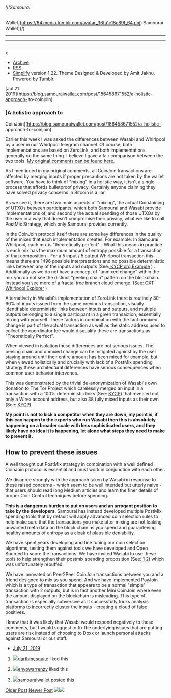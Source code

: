 ###### [![Samourai
Wallet](https://64.media.tumblr.com/avatar_36fa1c18c89f_64.pnj) Samourai
Wallet](/)

* * *

* * *

* * *

x

  * [Archive](/archive)
  * [RSS](https://blog.samouraiwallet.com/rss)
  * [Simplify](http://simplifytheme.tumblr.com) version 1.22. Theme Designed & Developed by [](http://amitjakhu.com)Amit Jakhu. Powered by [Tumblr](http://tumblr.com).

[Jul 21  
2019](https://blog.samouraiwallet.com/post/186458671552/a-holistic-approach-
to-coinjoin)

### [A holistic approach to
CoinJoin](https://blog.samouraiwallet.com/post/186458671552/a-holistic-
approach-to-coinjoin)

Earlier this week I was asked the differences between Wasabi and Whirlpool by
a user in our Whirlpool telegram channel. Of course, both implementations are
based on ZeroLink, and both implementations generally do the same thing. I
believe I gave a fair comparison between the two tools. [My original comments
can be found here.](https://href.li/?https://t.me/whirlpool_trollbox/7895)  

As I mentioned in my original comments, all CoinJoin transactions are affected
by merging inputs if proper precautions are not taken by the wallet software.
You have to think of "mixing" in a holistic way, it isn't a single process
that affords bulletproof privacy. Certainly anyone claiming they have solved
privacy concerns in Bitcoin is a liar.  

As we see it, there are two main aspects of "mixing", the actual CoinJoining
of UTXOs between participants, which both Samourai and Wasabi provide
implementations of, and secondly the actual spending of those UTXOs by the
user in a way that doesn't compromise their privacy, what we like to call
PostMix Strategy, which only Samourai provides currently.

In the CoinJoin protocol itself there are some key differences in the quality
of the mixes that each implementation creates. For example: In Samourai
Whirlpool, each mix is "theoretically perfect" \- What this means in practice
is each mix has the maximum amount of entropy possible for a transaction of
that composition - For a 5 input / 5 output Whirlpool transaction this means
there are 1496 possible interpretations and no possible deterministic links
between any of the inputs and outputs (See:[ KYCP.org
Example](https://href.li/?https://www.kycp.org/#/323df21f0b0756f98336437aa3d2fb87e02b59f1946b714a7b09df04d429dec2/in)
) . Additionally as we do not have a concept of "unmixed change" within the
mix you do not see the distinct "peeling chain" pattern on the blockchain.
Instead you see more of a fractal tree branch cloud emerge. (See:[ OXT
Whirlpool
Explorer](https://href.li/?https://oxt.me/static/whirlpool_explorer/index.html)
)

Alternatively in Wasabi's implementation of ZeroLink there is routinely 30-60%
of inputs issued from the same previous transaction, visually identifiable
deterministic links between inputs and outputs, and multiple outputs belonging
to a single participant in a given transaction, essentially mixing with
yourself. These factors in combination with the fact unmixed change is part of
the actual transaction as well as the static address used to collect the
coordinator fee would disqualify these are transactions as "Theoretically
Perfect".

When viewed in isolation these differences are not serious issues. The peeling
chain and unmixed change can be mitigated against by the user staying around
until their entire amount has been mixed for example, but when viewed
holistically and crucially with lack of a PostMix spending strategy these
architectural differences have serious consequences when common user behavior
intervenes.  

This was demonstrated by the trivial de-anonymization of Wasabi's own donation
to The Tor Project which carelessly merged an input in a transaction with a
100% deterministic links (See:
[KYCP](https://href.li/?https://www.kycp.org/#/ded9e1c3331dad9947d21cf72547e18deeea5cbe31e625a7b4848595d2c61ce2/in))
that revealed not only a Wirex account address, but also 38 fully mixed inputs
as their own (See:
[KYCP](https://href.li/?https://www.kycp.org/#/c580d1bfa85f6994be20f09f063141b0e976f7097a2d5fbca084911477646091:1/in))

 **My point is not to kick a competitor when they are down, my point is, if
this can happen to the experts who run Wasabi then this is absolutely
happening on a broader scale with less sophisticated users, and they likely
have no idea it is happening, let alone what steps they need to make to
prevent it.**

## How to prevent these issues  

A well thought out PostMix strategy in combination with a well defined
CoinJoin protocol is essential and must work in conjunction with each other.

We disagree strongly with the approach taken by Wasabi in response to these
raised concerns - which seem to be well intended but utterly naive - that
users should read long Medium articles and learn the finer details of proper
Coin Control techniques before spending.  

**This is a dangerous burden to put on users and an arrogant position to take
by the developers**. Samourai has instead developed multiple PostMix spending
tools that by default will apply advanced coin selection rules to help make
sure that the transactions you make after mixing are not leaking unwanted meta
data on the block chain as you spend and guaranteeing healthy amounts of
entropy as a cloak of plausible deniability.

We have spent years developing and fine tuning our coin selection algorithms,
testing them against tools we have developed and Open Sourced to score the
transactions. We have invited Wasabi to use these tools to help strengthen
their postmix spending proposition (See:[
1](https://href.li/?https://pbs.twimg.com/media/D_qrFHAXUAAOYnB.jpg)[
2)](https://href.li/?https://pbs.twimg.com/media/D_qrFHGX4AEjAEY.jpg) which
was unfortunately rebuffed.  

We have innovated on Peer2Peer CoinJoin transactions between you and a friend
designed to mix as you spend. And we have implemented PayJoin which is a type
of transaction that appears to be a normal "simple" transaction with 2
outputs, but is in fact another Mini CoinJoin where even the amount displayed
on the blockchain is misleading. This type of transaction is especially
subversive as it successfully tricks analysis platforms to incorrectly cluster
the inputs - creating a cloud of false positives.

I knew that it was likely that Wasabi would respond negatively to these
comments, but I would suggest to fix the underlying issues that are putting
users are risk instead of choosing to Doxx or launch personal attacks against
Samourai or our staff.  

  * [July 21, 2019](https://blog.samouraiwallet.com/post/186458671552/a-holistic-approach-to-coinjoin)

  1. [![](https://assets.tumblr.com/images/default_avatar/cone_closed_16.png)](https://darthmesquite.tumblr.com/ "Untitled ")[darthmesquite](https://darthmesquite.tumblr.com/ "Untitled") liked this 

  2. [![](https://64.media.tumblr.com/06144ecfa3533f1ca97f899e40d6a2a0/96bc706e4988d33b-f8/s16x16u_c1/35417a574aa6fd82ec0a220f660e0d4f30118799.pnj)](https://ehyowarrenzy.tumblr.com/ "Aloha ")[ehyowarrenzy](https://ehyowarrenzy.tumblr.com/ "Aloha") liked this 

  3. [![](https://64.media.tumblr.com/avatar_36fa1c18c89f_16.pnj)](https://blog.samouraiwallet.com/ "Samourai Wallet")[samouraiwallet](https://blog.samouraiwallet.com/ "Samourai Wallet") posted this 

[Older Post](https://blog.samouraiwallet.com/post/186208584657) [Newer
Post](https://blog.samouraiwallet.com/post/187001617347)
![](https://px.srvcs.tumblr.com/impixu?T=1653240643&J=eyJ0eXBlIjoidXJsIiwidXJsIjoiaHR0cDovL2Jsb2cuc2Ftb3VyYWl3YWxsZXQuY29tL3Bvc3QvMTg2NDU4NjcxNTUyL2EtaG9saXN0aWMtYXBwcm9hY2gtdG8tY29pbmpvaW4iLCJyZXF0eXBlIjowLCJyb3V0ZSI6Ii9wb3N0LzppZC86c3VtbWFyeSIsIm5vc2NyaXB0IjoxfQ==&U=CEMCMPAJNE&K=d3a2ea34e7f0111d2799e39a514cc68dc4a983d4acd03412fbe3cdaf08f709e3&R=)![](https://px.srvcs.tumblr.com/impixu?T=1653240643&J=eyJ0eXBlIjoicG9zdCIsInVybCI6Imh0dHA6Ly9ibG9nLnNhbW91cmFpd2FsbGV0LmNvbS9wb3N0LzE4NjQ1ODY3MTU1Mi9hLWhvbGlzdGljLWFwcHJvYWNoLXRvLWNvaW5qb2luIiwicmVxdHlwZSI6MCwicm91dGUiOiIvcG9zdC86aWQvOnN1bW1hcnkiLCJwb3N0cyI6W3sicG9zdGlkIjoiMTg2NDU4NjcxNTUyIiwiYmxvZ2lkIjoyMzUxNTI3NzMsInNvdXJjZSI6MzN9XSwibm9zY3JpcHQiOjF9&U=HHJFKELAKE&K=7f3742f24b38deee082bbb956a7a96c6f51c1bfae77b9011d4fb27b9ce57fc4b&R=)

